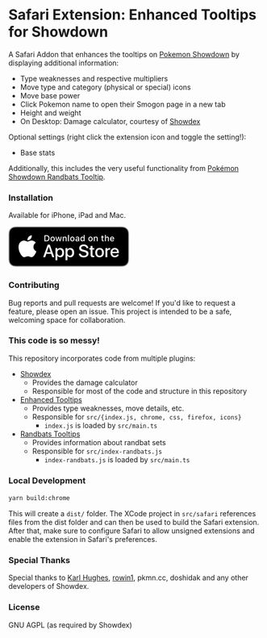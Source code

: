 # Safari Extension: Enhanced Tooltips for Showdown
A Safari Addon that enhances the tooltips on [Pokemon Showdown](http://play.pokemonshowdown.com/)  by displaying additional information:

- Type weaknesses and respective multipliers
- Move type and category (physical or special) icons
- Move base power
- Click Pokemon name to open their Smogon page in a new tab
- Height and weight
- On Desktop: Damage calculator, courtesy of [Showdex](https://github.com/doshidak/showdex)

Optional settings (right click the extension icon and toggle the setting!):
- Base stats

Additionally, this includes the very useful functionality from [Pokémon Showdown Randbats Tooltip](https://www.smogon.com/forums/threads/pokémon-showdown-randbats-tooltip.3686306/).

### Installation
Available for iPhone, iPad and Mac.

[![Download on the App Store](screenshots/download-on-the-app-store.svg)](https://apps.apple.com/de/app/enhanced-tooltips-for-showdown/id1612964050?l=en)

### Contributing
Bug reports and pull requests are welcome!  If you'd like to request a feature, please open an issue.  This project is intended to be a safe, welcoming space for collaboration.

### This code is so messy!
This repository incorporates code from multiple plugins:
- [Showdex](https://github.com/doshidak/showdex)
  - Provides the damage calculator
  - Responsible for most of the code and structure in this repository
- [Enhanced Tooltips](https://github.com/rowin1/Pokemon-Showdown-Enhanced-Tooltips)
  - Provides type weaknesses, move details, etc.
  - Responsible for `src/{index.js, chrome, css, firefox, icons}`
    - `index.js` is loaded by `src/main.ts`
- [Randbats Tooltips](https://addons.mozilla.org/en-US/firefox/addon/pkmn-randbats-tooltip/)
  - Provides information about randbat sets
  - Responsible for `src/index-randbats.js`
      - `index-randbats.js` is loaded by `src/main.ts`

### Local Development

```bash
yarn build:chrome
```

This will create a `dist/` folder. The XCode project in `src/safari` references files from the dist folder and can then be used to build the Safari extension. After that, make sure to configure Safari to allow unsigned extensions and enable the extension in Safari's preferences.

### Special Thanks
Special thanks to [Karl Hughes](https://github.com/karllhughes), [rowin1](https://github.com/rowin1/Pokemon-Showdown-Enhanced-Tooltips), pkmn.cc, doshidak and any other developers of Showdex.

### License
GNU AGPL (as required by Showdex)